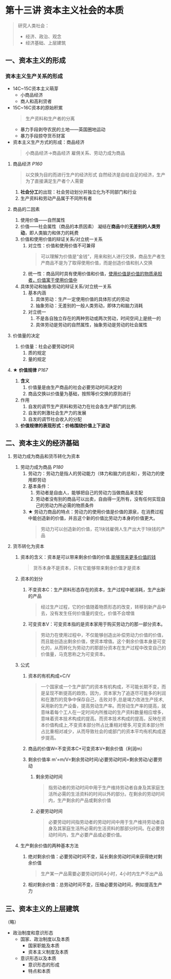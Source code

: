 # 第十三讲 资本主义社会的本质

> 研究人类社会：
>
> - 经济、政治、观念
> - 经济基础、上层建筑

## 一、资本主义的形成

### 资本主义生产关系的形成

- 14C~15C资本主义萌芽
  - 小商品经济
  - 商人和高利贷者
- 15C~16C资本的原始积累
  > 生产资料和生产者的分离
  - 暴力手段剥夺农民的土地——英国圈地运动
  - 暴力手段掠夺货币财富
- 资本主义生产方式的形成：商品经济
  > 小商品经济→商品经济
  > 雇佣关系、劳动力成为商品

1. 商品经济 *P160*
   > 以交换为目的而进行生产的经济形式
   > 自然经济是自给自足的经济，生产为了直接满足生产者个人需要

   1. **社会分工**的出现：社会劳动划分并独立化为不同部门和行业
   2. 生产资料和劳动产品属于不同所有者
2. 商品的二因素
   1. 使用价值——自然属性
   2. 价值——社会属性（商品的本质因素）
      凝结在**商品**中的**无差别的人类劳动**，即人类脑力和体力的耗费
   3. 价值和使用价值的辩证关系/对立统一关系
      1. 对立性：价值和使用价值不可兼得
         > 可以理解为价值是“金钱”，用来和别人进行交换，商品生产者生产商品不是为了取得使用价值，而是创造价值和别人交换
      2. 统一性：商品同时具有使用价值和价值，<u>使用价值是价值的物质承担者，价值寓于使用价值中</u>
   4. 具体劳动和抽象劳动的辩证关系/对立统一关系
      1. 基本内涵
         1. 具体劳动：生产一定使用价值的具体形式的劳动
         2. 抽象劳动：无差别的一般人类劳动，即体力和脑力消耗
      2. 对立统一
         1. 不是各自独立存在的两种劳动或两次劳动，时间空间上是统一的
         2. 具体劳动是劳动的自然属性，抽象劳动是劳动的社会属性
3. 价值量的决定
   1. 价值量：社会必要劳动时间
      1. 质的规定
      2. 量的规定
4. **★** **价值规律** *P167*
   1. **含义**
      1. 价值量是由生产商品的社会必要劳动时间决定的
      2. 商品交换以价值量为基础，按照等价交换的原则进行
   2. 作用
      1. 自发的调节生产资料和劳动力在社会各生产部门的比例.
      2. 自发的刺激社会生产力的发展
      3. 自发的调节社会收入的分配
   3. **价值规律的表现形式：价格围绕价值上下波动**

## 二、资本主义的经济基础

1. 劳动力成为商品和货币转化为资本
   1. 劳动力成为商品 *P180*
      1. 劳动力：劳动力是指人的劳动能力（体力和脑力的总和），劳动力的使用即劳动
      2. 基本条件：
         1. 劳动者是自由人，能够把自己的劳动力当做商品来支配
         2. 劳动者没有别的商品可以出卖，自由得一无所有，没有任何实现自己的劳动力所必需的物质条件
      3. **★** 劳动力商品的特点：劳动力的使用价值是价值的源泉，在消费过程中能创造新的价值，并且这个新的价值比劳动力本身的价值更大。
         > 劳动力可以创造新的价值，花1块钱雇佣人生产出大于1块钱的产品

2. 货币转化为资本
   1. 资本的含义：资本是可以带来剩余价值的价值.<u>能够带来更多价值的钱</u>
      > 货币本身不是资本，只有它能够带来剩余价值才是资本
   2. 资本的划分
      1. 不变资本C：生产资料形态存在的资本，生产过程中被消耗，生产出新的产品
         > 经过生产过程，它的价值随着物质形态的改变，转移到新产品中去，没有发生任何价值量的变化，价值不会增值
      2. 可变资本V：可变资本指的是资本家用于购买劳动力的那一部分资本。
         > 劳动力在使用过程中，不仅能够创造出补偿劳动力价值的价值，而且能创造出剩余价值，使资本增值。这个剩余价值本身是可变化的，从而转化为劳动力的那部分资本在生产过程中改变自己的价值量，马克思称之为可变资本。
   3. 公式
      1. 资本的有机构成=C/V
         > 一个国家或一个生产部门的资本有机构成，不可能长期不变，而是呈现不断提高的趋势。因为，资本家为了追逐尽可能多的利润和在激烈的竞争中保存自己，击败对手,总是竭力改进生产技术,采用新的生产设备，提高劳动生产率。而劳动生产率的提高，就意味着每个工人在一定时间内所推动的生产资料数量相应增多，意味着资本技术构成的提高。而资本技术构成的提高，反映在资本价值构成上,不变资本部分所占比重相对增多,可变资本部分所占比重相对减少，从而导致社会的或部门的资本平均有机构成逐步提高。
      2. 商品的价值W=不变资本C+可变资本V+剩余价值（利润m）

      3. 剩余价值率 m'=m/V=剩余劳动时间/必要劳动时间=剩余劳动/必要劳动
         1. 剩余劳动时间
            > 指劳动者的劳动时间中用于生产维持劳动者自身及其家庭生活所必需的生活资料的时间以外的部分。在剩余的劳动时间内，生产剩余的产品或剩余价值
         2. 必要劳动时间
            > 必要劳动时间指劳动者的劳动时间中用于生产维持劳动者自身及其家庭生活所必需的生活资料的那部分时间。在必要劳动时间内，生产必要产品或必要价值。

   4. 生产剩余价值的两种基本方法
      1. 绝对剩余价值：必要劳动时间不变，延长剩余劳动时间来获得绝对剩余价值
         > 生产某一产品需要必要劳动时间4小时，4小时内生产不出产品
      2. 相对剩余价值：总劳动时间不变，压缩必要劳动时间，例如提高生产力

## 三、资本主义的上层建筑

（略）

- 政治制度和意识形态
  - 国家、政治制度以及本质
    - 国家职能及本质
    - 资本主义制度及本质
  - 意识形态以及本质
    - 意识形态的形成
    - 特点和本质
